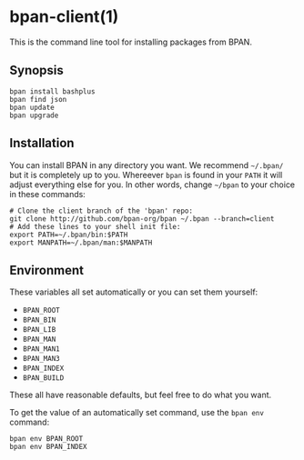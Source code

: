 bpan-client(1)
=============

This is the command line tool for installing packages from BPAN.

## Synopsis

    bpan install bashplus
    bpan find json
    bpan update
    bpan upgrade

## Installation

You can install BPAN in any directory you want. We recommend `~/.bpan/` but it
is completely up to you. Whereever `bpan` is found in your `PATH` it will
adjust everything else for you. In other words, change `~/bpan` to your choice
in these commands:

    # Clone the client branch of the 'bpan' repo:
    git clone http://github.com/bpan-org/bpan ~/.bpan --branch=client
    # Add these lines to your shell init file:
    export PATH=~/.bpan/bin:$PATH
    export MANPATH=~/.bpan/man:$MANPATH

## Environment

These variables all set automatically or you can set them yourself:

* `BPAN_ROOT`
* `BPAN_BIN`
* `BPAN_LIB`
* `BPAN_MAN`
* `BPAN_MAN1`
* `BPAN_MAN3`
* `BPAN_INDEX`
* `BPAN_BUILD`

These all have reasonable defaults, but feel free to do what you want.

To get the value of an automatically set command, use the `bpan env` command:

    bpan env BPAN_ROOT
    bpan env BPAN_INDEX

